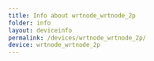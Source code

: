 ```yaml
---
title: Info about wrtnode_wrtnode_2p
folder: info
layout: deviceinfo
permalink: /devices/wrtnode_wrtnode_2p/
device: wrtnode_wrtnode_2p
---
```

